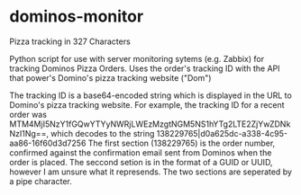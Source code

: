# dominos-monitor
Pizza tracking in 327 Characters

Python script for use with server monitoring sytems (e.g. Zabbix) for tracking Dominos Pizza Orders.
Uses the order's tracking ID with the API that power's Domino's pizza tracking website ("Dom")

The tracking ID is a base64-encoded string which is displayed in the URL to Domino's pizza tracking website.
For example, the tracking ID for a recent order was MTM4MjI5NzY1fGQwYTYyNWRjLWEzMzgtNGM5NS1hYTg2LTE2ZjYwZDNkNzI1Ng==, which decodes to the string 138229765|d0a625dc-a338-4c95-aa86-16f60d3d7256
The first section (138229765) is the order number, confirmed against the confirmation email sent from Dominos when the order is placed.
The seccond setion is in the format of a GUID or UUID, however I am unsure what it represends.
The two sections are seperated by a pipe character.